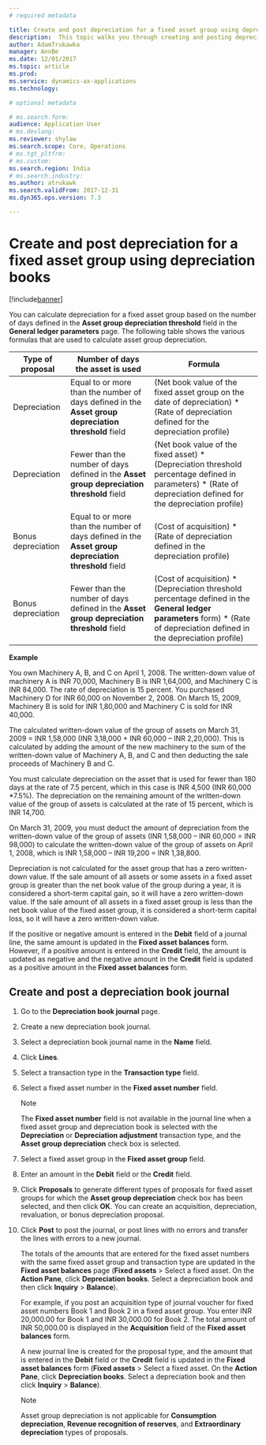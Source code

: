```yaml
---
# required metadata

title: Create and post depreciation for a fixed asset group using depreciation books for India
description:  This topic walks you through creating and posting depreciation for a fixed asset group using depreciation books for India in Microsoft Dynamics 365 for Finance and Operations, Enterprise edition.
author: AdamTrukawka
manager: AnnBe
ms.date: 12/01/2017
ms.topic: article
ms.prod: 
ms.service: dynamics-ax-applications
ms.technology: 

# optional metadata

# ms.search.form: 
audience: Application User
# ms.devlang: 
ms.reviewer: shylaw
ms.search.scope: Core, Operations
# ms.tgt_pltfrm: 
# ms.custom: 
ms.search.region: India
# ms.search.industry: 
ms.author: atrukawk
ms.search.validFrom: 2017-12-31
ms.dyn365.ops.version: 7.3

---
```


# Create and post depreciation for a fixed asset group using depreciation books
[!include[banner](../includes/banner.md)]

You can calculate depreciation for a fixed asset group based on the number of days defined in the **Asset group depreciation threshold** field in the **General ledger parameters** page. The following table shows the various formulas that are used to calculate asset group depreciation.

| Type of proposal   | Number of days the asset is used   | Formula    |
|--------------------|-----------|----------------------------|
| Depreciation       | Equal to or more than the number of days defined in the **Asset group depreciation threshold** field | (Net book value of the fixed asset group on the date of depreciation) \* (Rate of depreciation defined for the depreciation profile)                                         |
| Depreciation       | Fewer than the number of days defined in the **Asset group depreciation threshold** field            | (Net book value of the fixed asset) \* (Depreciation threshold percentage defined in parameters) \* (Rate of depreciation defined for the depreciation profile)              |
| Bonus depreciation | Equal to or more than the number of days defined in the **Asset group depreciation threshold** field | (Cost of acquisition) \* (Rate of depreciation defined in the depreciation profile)                                                                                          |
| Bonus depreciation | Fewer than the number of days defined in the **Asset group depreciation threshold** field            | (Cost of acquisition) \* (Depreciation threshold percentage defined in the **General ledger parameters** form) \* (Rate of depreciation defined in the depreciation profile) |

**Example**

You own Machinery A, B, and C on April 1, 2008. The written-down value of machinery A is INR 70,000, Machinery B is INR 1,64,000, and Machinery C is INR 84,000. The rate of depreciation is 15 percent. You purchased Machinery D for INR 60,000 on November 2, 2008. On March 15, 2009, Machinery B is sold for INR 1,80,000 and Machinery C is sold for INR 40,000.

The calculated written-down value of the group of assets on March 31, 2009 = INR 1,58,000 (INR 3,18,000 + INR 60,000 – INR 2,20,000). This is calculated by adding the amount of the new machinery to the sum of the written-down value of Machinery A, B, and C and then deducting the sale proceeds of Machinery B and C.

You must calculate depreciation on the asset that is used for fewer than 180 days at the rate of 7.5 percent, which in this case is INR 4,500 (INR 60,000 \*7.5%). The depreciation on the remaining amount of the written-down value of the group of assets is calculated at the rate of 15 percent, which is INR 14,700.

On March 31, 2009, you must deduct the amount of depreciation from the written-down value of the group of assets (INR 1,58,000 – INR 60,000 = INR 98,000) to calculate the written-down value of the group of assets on April 1, 2008, which is INR 1,58,000 – INR 19,200 = INR 1,38,800.

Depreciation is not calculated for the asset group that has a zero written-down value. If the sale amount of all assets or some assets in a fixed asset group is greater than the net book value of the group during a year, it is considered a short-term capital gain, so it will have a zero written-down value. If the sale amount of all assets in a fixed asset group is less than the net book value of
the fixed asset group, it is considered a short-term capital loss, so it will have a zero written-down value.

If the positive or negative amount is entered in the **Debit** field of a journal line, the same amount is updated in the **Fixed asset balances** form. However, if a positive amount is entered in the **Credit** field, the amount is updated as negative and the negative amount in the **Credit** field is updated as a positive amount in the **Fixed asset balances** form.

## Create and post a depreciation book journal

1.   Go to the **Depreciation book journal** page.
2.   Create a new depreciation book journal.
3.   Select a depreciation book journal name in the **Name** field.
4.   Click **Lines**.
5.   Select a transaction type in the **Transaction type** field.
6.   Select a fixed asset number in the **Fixed asset number** field.
      > [!NOTE]
      > The **Fixed asset number** field is not available in the journal line when a fixed asset group and depreciation book is selected with the **Depreciation** or **Depreciation adjustment** transaction type, and the **Asset group depreciation** check box is selected.
7.   Select a fixed asset group in the **Fixed asset group** field.
8.   Enter an amount in the **Debit** field or the **Credit** field.
9.   Click **Proposals** to generate different types of proposals for fixed asset groups for which the **Asset group depreciation** check box has been selected, and then click **OK**. You can create an acquisition, depreciation, revaluation, or bonus depreciation proposal.
10.   Click **Post** to post the journal, or post lines with no errors and transfer the lines with errors to a new journal. 

      The totals of the amounts that are entered for the fixed asset numbers with the same fixed asset group and transaction type are updated in the **Fixed asset balances** page (**Fixed assets** > Select a fixed asset. On the **Action Pane**, click **Depreciation books**. Select a depreciation book and then click **Inquiry** > **Balance**).

      For example, if you post an acquisition type of journal voucher for fixed asset numbers Book 1 and Book 2 in a fixed asset group. You enter INR 20,000.00 for Book 1 and INR 30,000.00 for Book 2. The total amount of INR 50,000.00 is displayed in the **Acquisition** field of the **Fixed asset balances** form.

      A new journal line is created for the proposal type, and the amount that is entered in the **Debit** field or the **Credit** field is updated in the **Fixed asset balances** form (**Fixed assets** > Select a fixed asset. On the **Action Pane**, click **Depreciation books**. Select a depreciation book and then click **Inquiry** > **Balance**).

      > [!NOTE]
      > Asset group depreciation is not applicable for **Consumption depreciation**, **Revenue recognition of reserves**, and **Extraordinary depreciation** types of proposals.
